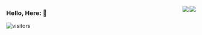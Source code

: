 <img align="right" src="https://github-readme-stats.vercel.app/api?username=Dlerk&show_icons=true&icon_color=CE1D2D&text_color=718096&hide_title=true&
                        bg_color=66CCFF" />

<img align= "right" src="https://github-readme-stats.vercel.app/api/top-langs/?username=Dlerk&layout=compact" />


### Hello, Here: 👋




![visitors](https://visitor-badge.glitch.me/badge?page_id=Dlerk.Dlerk&left_color=green&right_color=red)




<!--
**Dlerk/Dlerk** is a ✨ _special_ ✨ repository because its `README.md` (this file) appears on your GitHub profile.

Here are some ideas to get you started:

- 🔭 I’m currently working on ...
- 🌱 I’m currently learning ...
- 👯 I’m looking to collaborate on ...
- 🤔 I’m looking for help with ...
- 💬 Ask me about ...
- 📫 How to reach me: ...
- 😄 Pronouns: ...
- ⚡ Fun fact: ...
-->
